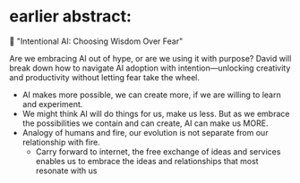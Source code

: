 # earlier abstract:
 🎤 "Intentional AI: Choosing Wisdom Over Fear"

Are we embracing AI out of hype, or are we using it with purpose? David will break down how to navigate AI adoption with intention—unlocking creativity and productivity without letting fear take the wheel.

- AI makes more possible, we can create more, if we are willing to learn and experiment.
- We might think AI will do things for us, make us less. But as we embrace the possibilities we contain and can create, AI can make us MORE.
- Analogy of humans and fire, our evolution is not separate from our relationship with fire.
  - Carry forward to internet, the free exchange of ideas and services enables us to embrace the ideas and relationships that most resonate with us
  